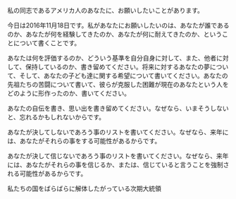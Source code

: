 私の同志であるアメリカ人のあなたに、お願いしたいことがあります。

今日は2016年11月18日です。私があなたにお願いしたいのは、あなたが誰であるのか、あなたが何を経験してきたのか、あなたが何に耐えてきたのか、ということについて書くことです。

あなたは何を評価するのか、どういう基準を自分自身に対して、また、他者に対して、保持しているのか、書き留めてください。将来に対するあなたの夢について、そして、あなたの子ども達に関する希望について書いてください。あなたの先祖たちの苦闘について書いて、彼らが克服した困難が現在のあなたという人をどのように形作ったのか、書いてください。

あなたの自伝を書き、思い出を書き留めてください。なぜなら、いまそうしないと、忘れるかもしれないからです。

あなたが決してしないであろう事のリストを書いてください。なぜなら、来年には、あなたがそれらの事をする可能性があるからです。

あなたが決して信じないであろう事のリストを書いてください。なぜなら、来年には、あなたがそれらの事を信じるか、または、信じていると言うことを強制される可能性があるからです。

私たちの国をばらばらに解体したがっている次期大統領



